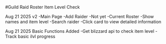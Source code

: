 #Guild Raid Roster Item Level Check

Aug 21 2025 v2
-Main Page
    -Add Raider
        -Not yet
    -Current Roster
        -Show names and item level
        -Search raider
        -Click card to view detailed information

Aug 21 2025
Basic Functions Added
-Get blizzard api to check item level
-Track basic ilvl progress